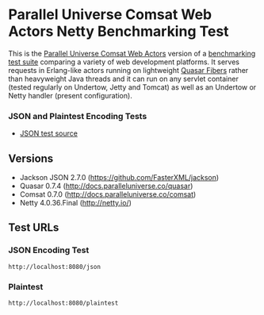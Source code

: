# Parallel Universe Comsat Web Actors Netty Benchmarking Test

This is the [Parallel Universe Comsat Web Actors](http://docs.paralleluniverse.co/comsat/#servlets) version of a [benchmarking test suite](../) comparing a variety of web development platforms. It serves requests in Erlang-like actors running on lightweight [Quasar Fibers](http://docs.paralleluniverse.co/quasar/#fibers) rather than heavyweight Java threads and it can run on any servlet container (tested regularly on Undertow, Jetty and Tomcat) as well as an Undertow or Netty handler (present configuration).

### JSON and Plaintest Encoding Tests

* [JSON test source](src/main/java/hello/HelloWebActor.java)

## Versions

* Jackson JSON 2.7.0 (https://github.com/FasterXML/jackson)
* Quasar 0.7.4 (http://docs.paralleluniverse.co/quasar)
* Comsat 0.7.0 (http://docs.paralleluniverse.co/comsat)
* Netty 4.0.36.Final (http://netty.io/)

## Test URLs

### JSON Encoding Test

    http://localhost:8080/json

### Plaintest

    http://localhost:8080/plaintest
